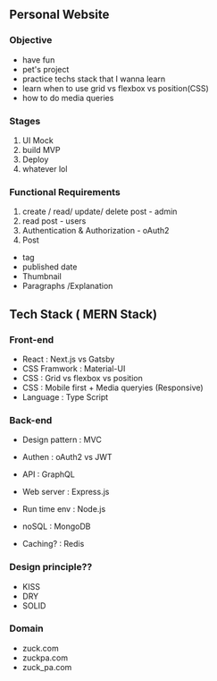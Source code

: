  ## Personal Website

### Objective
 - have fun
 - pet's project
 - practice techs stack that I wanna learn
 - learn when to use grid vs flexbox vs position(CSS)
 - how to do media queries
###  Stages
1. UI Mock
2. build MVP
3. Deploy
4. whatever lol


### Functional  Requirements
1. create / read/ update/ delete post -  admin
2. read post - users
3. Authentication & Authorization - oAuth2
4. Post
- tag
- published date
- Thumbnail
- Paragraphs /Explanation

## Tech Stack ( MERN Stack)

### Front-end
- React : Next.js vs Gatsby
- CSS Framwork : Material-UI
- CSS : Grid vs flexbox vs position
- CSS : Mobile first + Media queryies (Responsive)
- Language : Type Script

### Back-end
- Design pattern : MVC
- Authen : oAuth2 vs JWT
- API : GraphQL
- Web server : Express.js
- Run time env : Node.js
- noSQL : MongoDB

- Caching? : Redis

### Design principle??
- KISS
- DRY
- SOLID


### Domain
- zuck.com
- zuckpa.com
- zuck_pa.com


